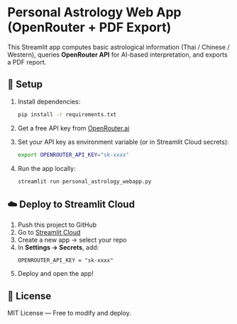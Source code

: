 # Personal Astrology Web App (OpenRouter + PDF Export)

This Streamlit app computes basic astrological information (Thai / Chinese / Western),
queries **OpenRouter API** for AI-based interpretation, and exports a PDF report.

## 🔧 Setup

1. Install dependencies:
   ```bash
   pip install -r requirements.txt
   ```

2. Get a free API key from [OpenRouter.ai](https://openrouter.ai/docs/api-reference/authentication)

3. Set your API key as environment variable (or in Streamlit Cloud secrets):
   ```bash
   export OPENROUTER_API_KEY="sk-xxxx"
   ```

4. Run the app locally:
   ```bash
   streamlit run personal_astrology_webapp.py
   ```

## ☁️ Deploy to Streamlit Cloud
1. Push this project to GitHub
2. Go to [Streamlit Cloud](https://streamlit.io/cloud)
3. Create a new app → select your repo
4. In **Settings → Secrets**, add:
   ```
   OPENROUTER_API_KEY = "sk-xxxx"
   ```
5. Deploy and open the app!

## 📜 License
MIT License — Free to modify and deploy.
